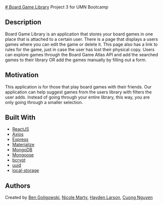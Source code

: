 [# Board Game Library](https://my-game-library.herokuapp.com/)
Project 3 for UMN Bootcamp

## Description 
Board Game Library is an application that stores your board games in one place that is attached to a certain user. There is a page that displays a users games where you can edit the game or delete it. This page also has a link to rules for the game, just in case the user has lost their physical copy. Users can explore games through the Board Game Atlas API and add the searched games to their library OR add the games manually by filling out a form. 

## Motivation
This application is for those that play board games with their friends. Our application can help suggest games from the users library with filters the user adds. Instead of going through your entire library, this way, you are only going through a smaller selection.

## Built With
* [ReactJS](https://reactjs.org/docs/getting-started.html)
* [Axios](https://www.npmjs.com/package/axios)
* [Express](https://www.npmjs.com/package/express)
* [Materialize](https://materializecss.com/)
* [MongoDB](https://www.mongodb.com/)
* [Mongoose](https://www.npmjs.com/package/mongoose)
* [bcrypt](https://www.npmjs.com/package/bcrypt)
* [uuid](https://www.npmjs.com/package/uuid)
* [local-storage](https://www.npmjs.com/package/local-storage)


## Authors
Created by [Ben Goligowski](https://github.com/btgoligowski24), [Nicole Marty](https://github.com/NicoleMarty), [Hayden Larson](https://github.com/hlarson0210), [Cuong Nguyen](https://github.com/nguyenc26)